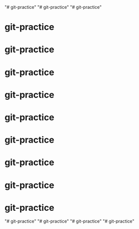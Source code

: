 "# git-practice" 
"# git-practice" 
"# git-practice" 
# git-practice
# git-practice
# git-practice
# git-practice
# git-practice
# git-practice
# git-practice
# git-practice
# git-practice
"# git-practice" 
"# git-practice" 
"# git-practice" 
"# git-practice"  

